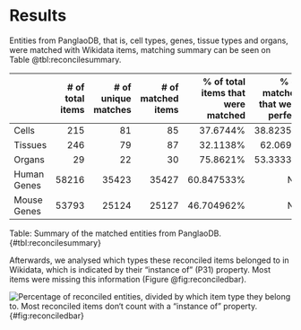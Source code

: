 # Results

Entities from PanglaoDB, that is, cell types, genes, tissue types and organs, were matched with Wikidata items, 
matching summary can be seen on Table @tbl:reconcilesummary.

|         | # of total items |   # of unique matches  |   # of matched items |   % of total items that were matched |   % of matches that were perfect |   % of matches that don‘t have P31 |
|:--------|---------:|-------------------:|-----------------:|---------------:|---------------------------:|------------------:|
| Cells   |      215 |                 81 |               85 |        37.6744% |                    38.8235% |           55.2941% |
| Tissues |      246 |                 79 |               87 |        32.1138% |                    62.069%  |           37.931%  |
| Organs  |       29 |                 22 |               30 |        75.8621% |                    53.3333% |           46.6667% |
| Human Genes |    58216 |                 35423 |               35427 |        60.847533% |                    NA      |           NA      |
| Mouse Genes  |    53793 |                 25124 |               25127 |        46.704962% |                    NA      |           NA      |
Table: Summary of the matched entities from PanglaoDB.
{#tbl:reconcilesummary}

Afterwards, we analysed which types these reconciled items belonged to in Wikidata, which is indicated by their “instance of” (P31) property. 
Most items were missing this information (Figure @fig:reconciledbar).

![
Percentage of reconciled entities, divided by which item type they belong to. Most reconciled items don‘t count with a “instance of” property.
](images/reconciled_item_types.png){#fig:reconciledbar}

